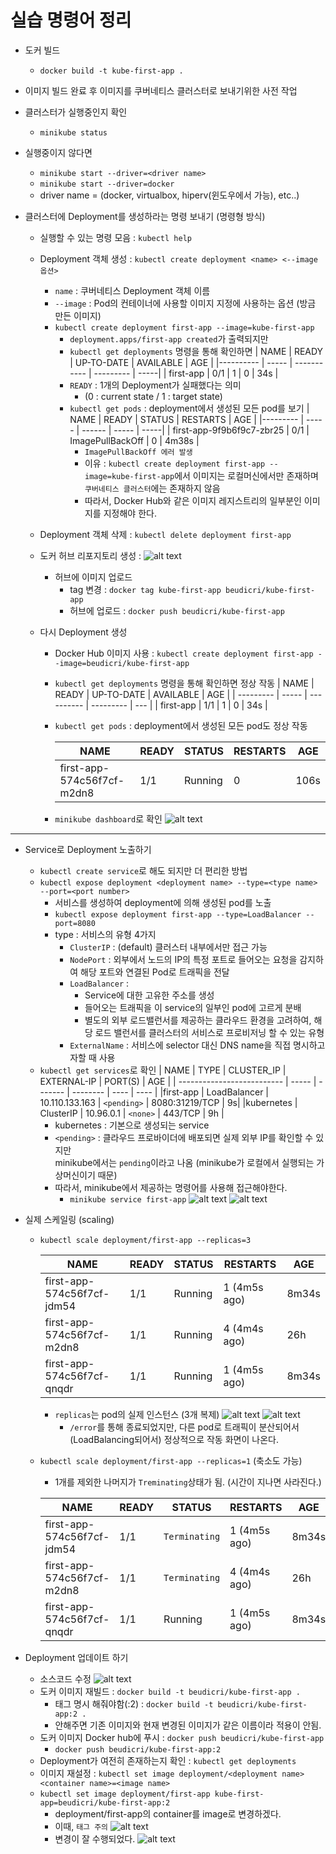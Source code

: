 # 실습 명령어 정리

- 도커 빌드

  - `docker build -t kube-first-app .`

- 이미지 빌드 완료 후 이미지를 쿠버네티스 클러스터로 보내기위한 사전 작업
- 클러스터가 실행중인지 확인

  - `minikube status`

- 실행중이지 않다면

  - `minikube start --driver=<driver name>`
  - `minikube start --driver=docker`
  - driver name = (docker, virtualbox, hiperv(윈도우에서 가능), etc..)

- 클러스터에 Deployment를 생성하라는 명령 보내기 (명령형 방식)

  - 실행할 수 있는 명령 모음 : `kubectl help`
  - Deployment 객체 생성 : `kubectl create deployment <name> <--image 옵션>`
    - `name` : 쿠버네티스 Deployment 객체 이름
    - `--image` : Pod의 컨테이너에 사용할 이미지 지정에 사용하는 옵션 (방금 만든 이미지)
    - `kubectl create deployment first-app --image=kube-first-app`
      - `deployment.apps/first-app created`가 출력되지만
      - `kubectl get deployments` 명령을 통해 확인하면
        | NAME | READY | UP-TO-DATE | AVAILABLE | AGE |
        |---------- | ----- | ----------- | --------- | -----|
        | first-app | 0/1 | 1 | 0 | 34s |
      - `READY` : 1개의 Deployment가 실패했다는 의미
        - (0 : current state / 1 : target state)
      - `kubectl get pods` : deployment에서 생성된 모든 pod를 보기
        | NAME | READY | STATUS | RESTARTS | AGE |
        |--------- | ----- | ------ | ----- | -----|
        | first-app-9f9b6f9c7-zbr25 | 0/1 | ImagePullBackOff | 0 | 4m38s |
        - `ImagePullBackOff 에러 발생`
        - 이유 : `kubectl create deployment first-app --image=kube-first-app`에서 이미지는 로컬머신에서만 존재하며 `쿠버네티스 클러스터`에는 존재하지 않음
        - 따라서, Docker Hub와 같은 이미지 레지스트리의 일부분인 이미지를 지정해야 한다.
  - Deployment 객체 삭제 : `kubectl delete deployment first-app`
  - 도커 허브 리포지토리 생성 : ![alt text](./images/docker_hub.png)
    - 허브에 이미지 업로드
      - tag 변경 : `docker tag kube-first-app beudicri/kube-first-app`
      - 허브에 업로드 : `docker push beudicri/kube-first-app`
  - 다시 Deployment 생성

    - Docker Hub 이미지 사용 : `kubectl create deployment first-app --image=beudicri/kube-first-app`
    - `kubectl get deployments` 명령을 통해 확인하면 정상 작동
      | NAME | READY | UP-TO-DATE | AVAILABLE | AGE |
      | --------- | ----- | ---------- | --------- | --- |
      | first-app | 1/1 | 1 | 0 | 34s |
    - `kubectl get pods` : deployment에서 생성된 모든 pod도 정상 작동

      | NAME                       | READY | STATUS  | RESTARTS | AGE  |
      | -------------------------- | ----- | ------- | -------- | ---- |
      | first-app-574c56f7cf-m2dn8 | 1/1   | Running | 0        | 106s |

    - `minikube dashboard`로 확인
      ![alt text](./images/dashboard.png)

---

- Service로 Deployment 노출하기

  - `kubectl create service`로 해도 되지만 더 편리한 방법
  - `kubectl expose deployment <deployment name> --type=<type name> --port=<port number>`
    - 서비스를 생성하여 deployment에 의해 생성된 pod를 노출
    - `kubectl expose deployment first-app --type=LoadBalancer --port=8080`
    - type : 서비스의 유형 4가지
      - `ClusterIP` : (default) 클러스터 내부에서만 접근 가능
      - `NodePort` : 외부에서 노드의 IP의 특정 포트로 들어오는 요청을 감지하여 해당 포트와 연결된 Pod로 트래픽을 전달
      - `LoadBalancer` :
        - Service에 대한 고유한 주소를 생성
        - 들어오는 트래픽을 이 service의 일부인 pod에 고르게 분배
        - 별도의 외부 로드밸런서를 제공하는 클라우드 환경을 고려하여, 해당 로드 밸런서를 클러스터의 서비스로 프로비저닝 할 수 있는 유형
      - `ExternalName` : 서비스에 selector 대신 DNS name을 직접 명시하고자할 때 사용
  - `kubectl get services`로 확인
    | NAME | TYPE | CLUSTER_IP | EXTERNAL-IP | PORT(S) | AGE |
    | -------------------------- | ----- | ------- | -------- | ---- | ---- |
    |first-app | LoadBalancer | 10.110.133.163 | `<pending>` | 8080:31219/TCP | 9s|
    |kubernetes | ClusterIP | 10.96.0.1 | `<none>` | 443/TCP | 9h |
    - kubernetes : 기본으로 생성되는 service
    - `<pending>` : 클라우드 프로바이더에 배포되면 실제 외부 IP를 확인할 수 있지만  
      minikube에서는 `pending`이라고 나옴 (minikube가 로컬에서 실행되는 가상머신이기 때문)
    - 따라서, minikube에서 제공하는 명령어를 사용해 접근해야한다.
      - `minikube service first-app`
        ![alt text](./images/minikube_service.png)
        ![alt text](./images/minikube_service2.png)

- 실제 스케일링 (scaling)

  - `kubectl scale deployment/first-app --replicas=3`

    | NAME                       | READY | STATUS  | RESTARTS     | AGE   |
    | -------------------------- | ----- | ------- | ------------ | ----- |
    | first-app-574c56f7cf-jdm54 | 1/1   | Running | 1 (4m5s ago) | 8m34s |
    | first-app-574c56f7cf-m2dn8 | 1/1   | Running | 4 (4m4s ago) | 26h   |
    | first-app-574c56f7cf-qnqdr | 1/1   | Running | 1 (4m5s ago) | 8m34s |

    - `replicas`는 pod의 실제 인스턴스 (3개 복제)
      ![alt text](./images/error.png)
      ![alt text](./images/app.png)
      - `/error`를 통해 종료되었지만, 다른 pod로 트래픽이 분산되어서 (LoadBalancing되어서) 정상적으로 작동 화면이 나온다.

  - `kubectl scale deployment/first-app --replicas=1` (축소도 가능)

    - 1개를 제외한 나머지가 `Treminating`상태가 됨. (시간이 지나면 사라진다.)

    | NAME                       | READY | STATUS        | RESTARTS     | AGE   |
    | -------------------------- | ----- | ------------- | ------------ | ----- |
    | first-app-574c56f7cf-jdm54 | 1/1   | `Terminating` | 1 (4m5s ago) | 8m34s |
    | first-app-574c56f7cf-m2dn8 | 1/1   | `Terminating` | 4 (4m4s ago) | 26h   |
    | first-app-574c56f7cf-qnqdr | 1/1   | Running       | 1 (4m5s ago) | 8m34s |

- Deployment 업데이트 하기
  - 소스코드 수정
    ![alt text](./images/update_code.png)
  - 도커 이미지 재빌드 : `docker build -t beudicri/kube-first-app .`
    - 태그 명시 해줘야함(:2) : `docker build -t beudicri/kube-first-app:2 .`
    - 안해주면 기존 이미지와 현재 변경된 이미지가 같은 이름이라 적용이 안됨.
  - 도커 이미지 Docker hub에 푸시 : `docker push beudicri/kube-first-app`
    - `docker push beudicri/kube-first-app:2`
  - Deployment가 여전히 존재하는지 확인 : `kubectl get deployments`
  - 이미지 재설정 : `kubectl set image deployment/<deployment name> <container name>=<image name>`
  - `kubectl set image deployment/first-app kube-first-app=beudicri/kube-first-app:2`
    - deployment/first-app의 container를 image로 변경하겠다.
    - 이때, `태그 주의`
      ![alt text](./images/container_name.png)
    - 변경이 잘 수행되었다.
      ![alt text](./imsages/update_page.png)
